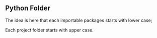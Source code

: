 ## Python Folder

The idea is here that each importable packages starts with lower case;

Each project folder starts with upper case.
